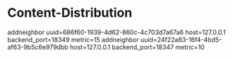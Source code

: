 # Content-Distribution
addneighbor uuid=686f60-1939-4d62-860c-4c703d7a67a6 host=127.0.0.1 backend_port=18349 metric=15
addneighbor uuid=24f22a83-16f4-4bd5-af63-9b5c6e979dbb host=127.0.0.1 backend_port=18347 metric=10